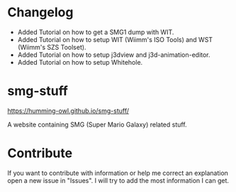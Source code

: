 # Changelog

- Added Tutorial on how to get a SMG1 dump with WIT.
- Added Tutorial on how to setup WIT (Wiimm's ISO Tools) and WST (Wiimm's SZS Toolset).
- Added Tutorial on how to setup j3dview and j3d-animation-editor.
- Added Tutorial on how to setup Whitehole.

# smg-stuff
https://humming-owl.github.io/smg-stuff/ 

A website containing SMG (Super Mario Galaxy) related stuff.

# Contribute
If you want to contribute with information or help me correct an explanation open a new issue in "Issues". I will try to add the most information I can get.
